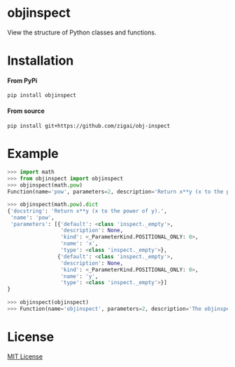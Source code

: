 # objinspect

View the structure of Python classes and functions.

# Installation
#### From PyPi
```
pip install objinspect
```
#### From source
```
pip install git+https://github.com/zigai/obj-inspect
```

# Example

``` python
>>> import math
>>> from objinspect import objinspect
>>> objinspect(math.pow)
Function(name='pow', parameters=2, description='Return x**y (x to the power of y).')

>>> objinspect(math.pow).dict
{'docstring': 'Return x**y (x to the power of y).',
 'name': 'pow',
 'parameters': [{'default': <class 'inspect._empty'>,
                 'description': None,
                 'kind': <_ParameterKind.POSITIONAL_ONLY: 0>,
                 'name': 'x',
                 'type': <class 'inspect._empty'>},
                {'default': <class 'inspect._empty'>,
                 'description': None,
                 'kind': <_ParameterKind.POSITIONAL_ONLY: 0>,
                 'name': 'y',
                 'type': <class 'inspect._empty'>}]                 
}
                 
>>> objinspect(objinspect)
>>> Function(name='objinspect', parameters=2, description='The objinspect function  takes an object and an optional include_inherited flag (defaults to True) and returns either a Function object or a Class object depending on the type of object.')
```
# License
[MIT License](https://github.com/zigai/obj-inspect/blob/master/LICENSE)
